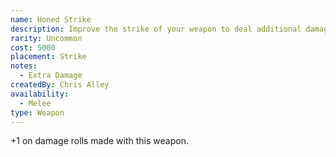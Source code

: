 ```yaml
---
name: Honed Strike
description: Improve the strike of your weapon to deal additional damage.
rarity: Uncommon
cost: 5000
placement: Strike
notes:
  - Extra Damage
createdBy: Chris Alley
availability:
  - Melee
type: Weapon
---
```

+1 on damage rolls made with this weapon.
